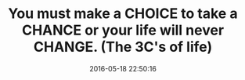 ---
layout: post
title: You must make a CHOICE to take a CHANCE or your life will never CHANGE. (The 3C's of life)
date: 2016-05-18 22:50:16
author: 
---
